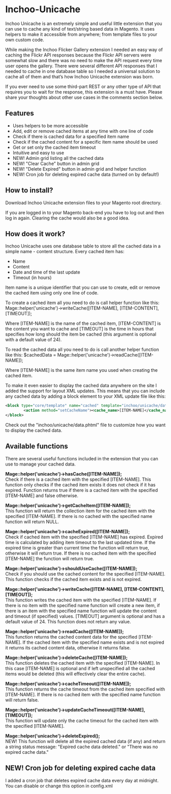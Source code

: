 Inchoo-Unicache
=====================

Inchoo Unicache is an extremely simple and useful little extension that you can use to cache any kind of text/string based data in Magento. It uses helpers to make it accessible from anywhere; from template files to your own custom code.

While making the Inchoo Flicker Gallery extension I needed an easy way of caching the Flickr API responses because the Flickr API servers were somewhat slow and there was no need to make the API request every time user opens the gallery. There were several different API responses that I needed to cache in one database table so I needed a universal solution to cache all of them and that’s how Inchoo Unicache extension was born. 

If you ever need to use some third-part REST or any other type of API that requires you to wait for the response, this extension is a must have. Please share your thoughts about other use cases in the comments section below.

Features
---------------
  * Uses helpers to be more accessible
  * Add, edit or remove cached items at any time with one line of code
  * Check if there is cached data for a specified item name
  * Check if the cached content for a specific item name should be used
  * Get or set only the cached item timeout
  * Intuitive and easy to use
  * NEW! Admin grid listing all the cached data
  * NEW! "Clear Cache" button in admin grid
  * NEW! "Delete Expired" button in admin grid and helper function
  * NEW! Cron job for deleting expired cache data (turned on by default!)


How to install?
---------------
Download Inchoo Unicache extension files to your Magento root directory.

If you are logged in to your Magento back-end you have to log out and then log in again. Clearing the cache would also be a good idea.


How does it work?
-----------------
Inchoo Unicache uses one database table to store all the cached data in a simple name - content structure. Every cached item has:
  * Name
  * Content
  * Date and time of the last update
  * Timeout (in hours)

Item name is a unique identifier that you can use to create, edit or remove the cached item using only one line of code.

To create a cached item all you need to do is call helper function like this:
Mage::helper('unicache')->writeCache([ITEM-NAME], [ITEM-CONTENT], [TIMEOUT]);

Where [ITEM-NAME] is the name of the cached item, [ITEM-CONTENT] is the content you want to cache and [TIMEOUT] is the time in hours that specifies how long should the item be cached (this argument is optional with a default value of 24).

To read the cached data all you need to do is call another helper function like this:
$cachedData = Mage::helper('unicache')->readCache([ITEM-NAME]);

Where [ITEM-NAME] is the same item name you used when creating the cached item.

To make it even easier to display the cached data anywhere on the site I added the support for layout XML updates. This means that you can include any cached data by adding a block element to your XML update file like this:
````` XML
<block type="core/template" name="cached" template="inchoo/unicache/data.phtml">
        <action method="setCacheName"><cache_name>[ITEM-NAME]</cache_name></action>
</block>
`````

Check out the "inchoo/unicache/data.phtml" file to customize how you want to display the cached data.

Available functions
-------------------
There are several useful functions included in the extension that you can use to manage your cached data.

<b>Mage::helper('unicache')->hasCache([ITEM-NAME]);</b><br/>
Check if there is a cached item with the specified [ITEM-NAME]. This function only checks if the cached item exists it does not check if it has expired. Function returns true if there is a cached item with the specified [ITEM-NAME] and false otherwise.

<b>Mage::helper('unicache')->getCacheItem([ITEM-NAME]);</b><br/>
This function will return the collection item for the cached item with the specified [ITEM-NAME]. If there is no cached with the specified name function will return NULL.

<b>Mage::helper('unicache')->cacheExpired([ITEM-NAME]);</b><br/>
Check if cached item with the specified [ITEM-NAME] has expired. Expired time is calculated by adding item timeout to the last updated time. If the expired time is greater than current time the function will return true, otherwise it will return true. If there is no cached item with the specified [ITEM-NAME] the function will return true.

<b>Mage::helper('unicache')->shouldUseCache([ITEM-NAME]);</b><br/>
Check if you should use the cached content for the specified [ITEM-NAME]. This function checks if the cached item exists and is not expired.

<b>Mage::helper('unicache')->writeCache([ITEM-NAME], [ITEM-CONTENT], [TIMEOUT]);</b><br/>
This function writes the cached item with the specified [ITEM-NAME]. If there is no item with the specified name function will create a new item, if there is an item with the specified name function will update the content and timeout (if specified) values. [TIMEOUT] argument is optional and has a default value of 24. This function does not return any value.

<b>Mage::helper('unicache')->readCache([ITEM-NAME]);</b><br/>
This function returns the cached content data for the specified [ITEM-NAME]. If the cached item with the specified name exists and is not expired it returns its cached content data, otherwise it returns false.

<b>Mage::helper('unicache')->deleteCache([ITEM-NAME]);</b><br/>
This function deletes the cached item with the specified [ITEM-NAME]. In this case [ITEM-NAME] is optional and if left unspecified all the cached items would be deleted (this will effectively clear the entire cache).

<b>Mage::helper('unicache')->cacheTimeout([ITEM-NAME]);</b><br/>
This function returns the cache timeout from the cached item specified with [ITEM-NAME]. If there is no cached item with the specified name function will return false.

<b>Mage::helper('unicache')->updateCacheTimeout([ITEM-NAME], [TIMEOUT]);</b><br/>
This function will update only the cache timeout for the cached item with the specified [ITEM-NAME].

<b>Mage::helper('unicache')->deleteExpired();</b><br/>
NEW! This function will delete all the expired cached data (if any) and return a string status message: "Expired cache data deleted." or "There was no expired cache data."

NEW! Cron job for deleting expired cache data
-------------------
I added a cron job that deletes expired cache data every day at midnight. You can disable or change this option in config.xml